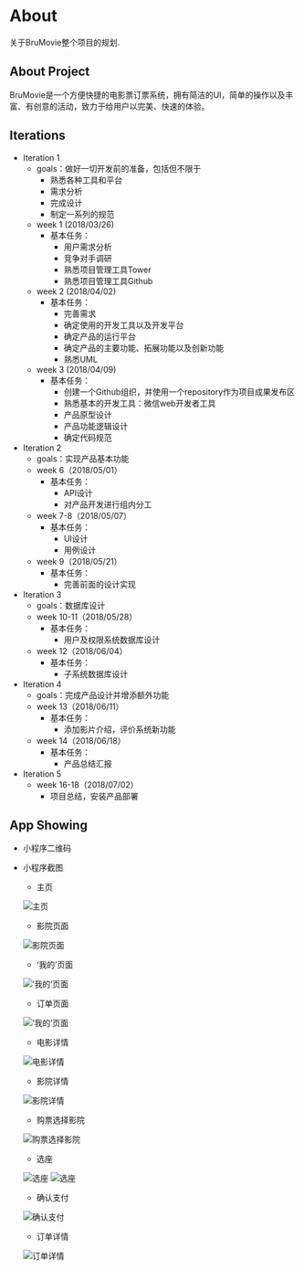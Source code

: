 # About
关于BruMovie整个项目的规划.

## About Project
BruMovie是一个方便快捷的电影票订票系统，拥有简洁的UI，简单的操作以及丰富、有创意的活动，致力于给用户以完美、快速的体验。

## Iterations

- Iteration 1
	- goals：做好一切开发前的准备，包括但不限于
		- 熟悉各种工具和平台
		- 需求分析
		- 完成设计
		- 制定一系列的规范
	- week 1 (2018/03/26)
		- 基本任务：
			- 用户需求分析
			- 竞争对手调研
			- 熟悉项目管理工具Tower
			- 熟悉项目管理工具Github
	- week 2 (2018/04/02)
		- 基本任务：
			- 完善需求
			- 确定使用的开发工具以及开发平台
			- 确定产品的运行平台
			- 确定产品的主要功能、拓展功能以及创新功能
			- 熟悉UML
	- week 3 (2018/04/09)
		- 基本任务：
			- 创建一个Github组织，并使用一个repository作为项目成果发布区
			- 熟悉基本的开发工具：微信web开发者工具
			- 产品原型设计
			- 产品功能逻辑设计
			- 确定代码规范
- Iteration 2
	- goals：实现产品基本功能  
	- week 6（2018/05/01）
		- 基本任务：    
			 - API设计
			 - 对产品开发进行组内分工
	- week 7-8（2018/05/07）
		- 基本任务：  
			 - UI设计
			 - 用例设计
	- week 9（2018/05/21）
		- 基本任务：  
			 - 完善前面的设计实现
- Iteration 3  
  - goals：数据库设计
  - week 10-11（2018/05/28）  
	 - 基本任务：  
         - 用户及权限系统数据库设计  
  - week 12（2018/06/04）  
	 - 基本任务：  
         - 子系统数据库设计  
- Iteration 4  
     - goals：完成产品设计并增添额外功能
	 - week 13（2018/06/11）  
	      - 基本任务：  
	        - 添加影片介绍，评价系统新功能  
   - week 14（2018/06/18）  
	   - 基本任务：  
	     - 产品总结汇报  
- Iteration 5
	 - week 16-18（2018/07/02）  
	      - 项目总结，安装产品部署

## App Showing
- 小程序二维码


- 小程序截图
	- 主页
	
	![主页](https://github.com/BruMovie/Dashboard/blob/gh-pages/doc/images/App_ImgShow/%E9%A6%96%E9%A1%B5.png?raw=true)

	- 影院页面
	
	![影院页面](https://github.com/BruMovie/Dashboard/blob/gh-pages/doc/images/App_ImgShow/影院列表.png?raw=true)

	- ‘我的’页面
	
	![‘我的’页面](https://github.com/BruMovie/Dashboard/blob/gh-pages/doc/images/App_ImgShow/我的.png?raw=true)

	- 订单页面
	
	![‘我的’页面](https://github.com/BruMovie/Dashboard/blob/gh-pages/doc/images/App_ImgShow/我的订单.png?raw=true)

	- 电影详情
	
	![电影详情](https://github.com/BruMovie/Dashboard/blob/gh-pages/doc/images/App_ImgShow/电影详情.png?raw=true)

	- 影院详情
	
	![影院详情](https://github.com/BruMovie/Dashboard/blob/gh-pages/doc/images/App_ImgShow/影院详情.png?raw=true)

	- 购票选择影院
	
	![购票选择影院](https://github.com/BruMovie/Dashboard/blob/gh-pages/doc/images/App_ImgShow/选影院.png?raw=true)

	- 选座
	
	![选座](https://github.com/BruMovie/Dashboard/blob/gh-pages/doc/images/App_ImgShow/未选座.png?raw=true)
	![选座](https://github.com/BruMovie/Dashboard/blob/gh-pages/doc/images/App_ImgShow/chooseChair.png?raw=true)

	- 确认支付
	
	![确认支付](https://github.com/BruMovie/Dashboard/blob/gh-pages/doc/images/App_ImgShow/confirmPay.png?raw=true)

	- 订单详情	
	
	![订单详情](https://github.com/BruMovie/Dashboard/blob/gh-pages/doc/images/App_ImgShow/订单详情.png?raw=true)
